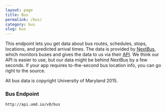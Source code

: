```yaml
---
layout: page
title: Bus
permalink: /bus/
category: bus
slug: bus
---
```


This endpoint lets you get data about bus routes, schedules, stops, locations, and predicted arrival times. The data is provided by [NextBus](http://www.dots.umd.edu/nextbus.html), which monitors buses and gives the data to us via their [API](http://api-portal.anypoint.mulesoft.com/nextbus/api/nextbus-api). We think our API is easier to use, but our data might be behind NextBus by a few seconds. If your app requires to-the-second bus location info, you can go right to the source.

All bus data is copyright University of Maryland 2015.

<!-- EXAMPLE -->

### Bus Endpoint

`http://api.umd.io/v0/bus`

<!-- END -->